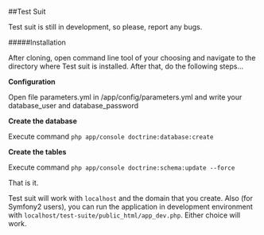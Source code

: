 ##Test Suit

Test suit is still in development, so please, report any bugs.

#####Installation

After cloning, open command line tool of your choosing and navigate to the directory where Test suit is installed. After that, do the following steps...

**Configuration**

Open file parameters.yml in /app/config/parameters.yml and write your database_user and database_password




**Create the database**

Execute command `php app/console doctrine:database:create`




**Create the tables**

Execute command `php app/console doctrine:schema:update --force`

That is it.

Test suit will work with `localhost` and the domain that you create. Also (for Symfony2 users), you can run the application in development environment with `localhost/test-suite/public_html/app_dev.php`. Either choice will work.

